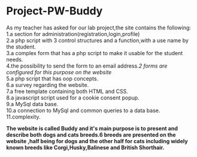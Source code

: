 # Project-PW-Buddy<br/>

As my teacher has asked for our lab project,the site contains the following:<br/>
1.a section for administration(registration,login,profile)<br/>
2.a php script with 3 control structures and a function,with a use name by the student.<br/>
3.a complex form that has a php script to make it usable for the student needs.<br/>
4.the possibility to send the form to an email address.*2 forms are configured for this purpose on the website*<br/>
5.a php script that has oop concepts.<br/>
6.a survey regarding the website.<br/>
7.a free template containing both HTML and CSS.<br/>
8.a javascript script used for a cookie consent popup.<br/>
9.a MySql data base.<br/>
10.a connection to MySql and common queries to a data base.<br/>
11.complexity.<br/>


**The website is called Buddy and it's main purpose is to present and describe both dogs and cats breeds.6 breeds are
presented on the website ,half being for dogs and the other half for cats including widely known breeds like
Corgi,Husky,Balinese and British Shorthair.**
